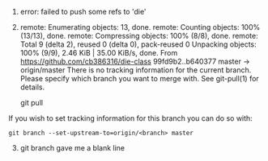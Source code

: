 1. error: failed to push some refs to 'die'
2. remote: Enumerating objects: 13, done.
remote: Counting objects: 100% (13/13), done.
remote: Compressing objects: 100% (8/8), done.
remote: Total 9 (delta 2), reused 0 (delta 0), pack-reused 0
Unpacking objects: 100% (9/9), 2.46 KiB | 35.00 KiB/s, done.
From https://github.com/cb386316/die-class
   99fd9b2..b640377  master     -> origin/master
There is no tracking information for the current branch.
Please specify which branch you want to merge with.
See git-pull(1) for details.

    git pull <remote> <branch>

If you wish to set tracking information for this branch you can do so with:

    git branch --set-upstream-to=origin/<branch> master
3. git branch gave me a blank line
